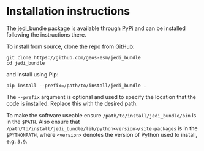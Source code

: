 # Installation instructions

The jedi_bundle package is available through [PyPi](https://pypi.org/project/jedibundle/) and can be installed following the instructions there.

To install from source, clone the repo from GitHub:

``` shell
git clone https://github.com/geos-esm/jedi_bundle
cd jedi_bundle
```

and install using Pip:

``` shell
pip install --prefix=/path/to/install/jedi_bundle .
```

The `--prefix` argument is optional and used to specify the location that the code is installed. Replace this with the desired path.

To make the software useable ensure `/path/to/install/jedi_bundle/bin` is in the `$PATH`. Also ensure that `/path/to/install/jedi_bundle/lib/python<version>/site-packages` is in the `$PYTHONPATH`, where `<version>` denotes the version of Python
used to install, e.g. `3.9`.

